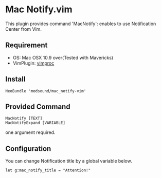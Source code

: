 Mac Notify.vim
==============
This plugin provides command 'MacNotify': enables to use Notification Center from Vim.

## Requirement
* OS: Mac OSX 10.9 over(Tested with Mavericks)
* VimPlugin: [vimproc](https://github.com/Shougo/vimproc.vim)

## Install
```
NeoBundle 'modsound/mac_notify-vim'
```

## Provided Command
```
MacNotify [TEXT]
MacNotifyExpand [VARIABLE]
```
one argument required.  

## Configuration
You can change Notification title by a global variable below.
```
let g:mac_notify_title = "Attention!"
```
